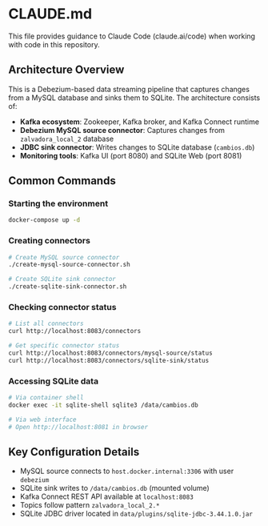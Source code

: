 # CLAUDE.md

This file provides guidance to Claude Code (claude.ai/code) when working with code in this repository.

## Architecture Overview

This is a Debezium-based data streaming pipeline that captures changes from a MySQL database and sinks them to SQLite. The architecture consists of:

- **Kafka ecosystem**: Zookeeper, Kafka broker, and Kafka Connect runtime
- **Debezium MySQL source connector**: Captures changes from `zalvadora_local_2` database
- **JDBC sink connector**: Writes changes to SQLite database (`cambios.db`)
- **Monitoring tools**: Kafka UI (port 8080) and SQLite Web (port 8081)

## Common Commands

### Starting the environment
```bash
docker-compose up -d
```

### Creating connectors
```bash
# Create MySQL source connector
./create-mysql-source-connector.sh

# Create SQLite sink connector  
./create-sqlite-sink-connector.sh
```

### Checking connector status
```bash
# List all connectors
curl http://localhost:8083/connectors

# Get specific connector status
curl http://localhost:8083/connectors/mysql-source/status
curl http://localhost:8083/connectors/sqlite-sink/status
```

### Accessing SQLite data
```bash
# Via container shell
docker exec -it sqlite-shell sqlite3 /data/cambios.db

# Via web interface
# Open http://localhost:8081 in browser
```

## Key Configuration Details

- MySQL source connects to `host.docker.internal:3306` with user `debezium`
- SQLite sink writes to `/data/cambios.db` (mounted volume)
- Kafka Connect REST API available at `localhost:8083`
- Topics follow pattern `zalvadora_local_2.*`
- SQLite JDBC driver located in `data/plugins/sqlite-jdbc-3.44.1.0.jar`